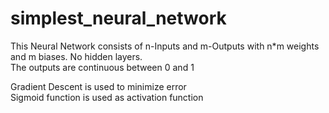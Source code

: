 # simplest_neural_network
This Neural Network consists of n-Inputs and m-Outputs with n*m weights and m biases. No hidden layers.<br/>
The outputs are continuous between 0 and 1<br/>

Gradient Descent is used to minimize error<br/>
Sigmoid function is used as activation function<br/>
